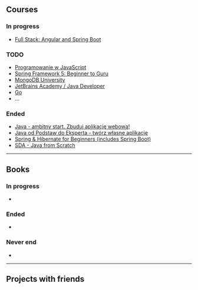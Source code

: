 ## Courses

### In progress
- [Full Stack: Angular and Spring Boot](https://www.udemy.com/share/102a9UB0QSclpRR3U=/)

### TODO
- [Programowanie w JavaScript](https://www.udemy.com/share/101ZreB0QSclpRR3U=/)
- [Spring Framework 5: Beginner to Guru](https://www.udemy.com/share/1013MwB0QSclpRR3U=/)
- [MongoDB University](https://university.mongodb.com/)
- [JetBrains Academy / Java Developer](https://hyperskill.org/)
- [Go](https://tour.golang.org/welcome/1)
- ...

### Ended
- [Java - ambitny start. Zbuduj aplikację webową!](https://www.udemy.com/share/101VASB0QSclpRR3U=/)
- [Java od Podstaw do Eksperta - twórz własne aplikacje](https://www.udemy.com/share/1013r4B0QSclpRR3U=/)
- [Spring & Hibernate for Beginners (includes Spring Boot)](https://www.udemy.com/share/101Wc4B0QSclpRR3U=/)
- [SDA - Java from Scratch](https://sdacademy.dev/courses/java-remote/) 

***
## Books

### In progress
- []()
### Ended
- []()
### Never end
- []()

***
## Projects with friends 
